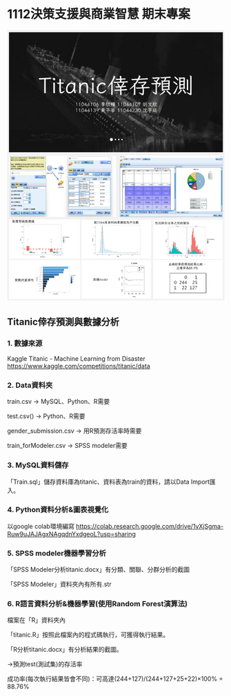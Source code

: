 # 1112決策支援與商業智慧 期末專案
<img src='images/all.jpg'> 

## Titanic倖存預測與數據分析


### 1. 數據來源
Kaggle Titanic - Machine Learning from Disaster
https://www.kaggle.com/competitions/titanic/data

### 2. Data資料夾
train.csv → MySQL、Python、R需要

test.csv() → Python、R需要

gender_submission.csv → 用R預測存活率時需要

train_forModeler.csv → SPSS modeler需要


### 3. MySQL資料儲存
「Train.sql」儲存資料庫為titanic、資料表為train的資料，請以Data Import匯入。

### 4. Python資料分析&圖表視覺化
以google colab環境編寫
https://colab.research.google.com/drive/1vXjSgma-Ruw9uJAJAgxNAgqdnYxdgeoL?usp=sharing


### 5. SPSS modeler機器學習分析

「SPSS Modeler分析titanic.docx」有分類、關聯、分群分析的截圖

「SPSS Modeler」資料夾內有所有.str

### 6. R語言資料分析&機器學習(使用Random Forest演算法)

檔案在「R」資料夾內

「titanic.R」按照此檔案內的程式碼執行，可獲得執行結果。

「R分析titanic.docx」有分析結果的截圖。

→預測test(測試集)的存活率

成功率(每次執行結果皆會不同)：可高達(244+127)/(244+127+25+22)×100% = 88.76%


